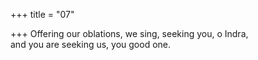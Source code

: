 +++
title = "07"

+++
Offering our oblations, we sing, seeking you, o Indra,  
and you are seeking us, you good one.  